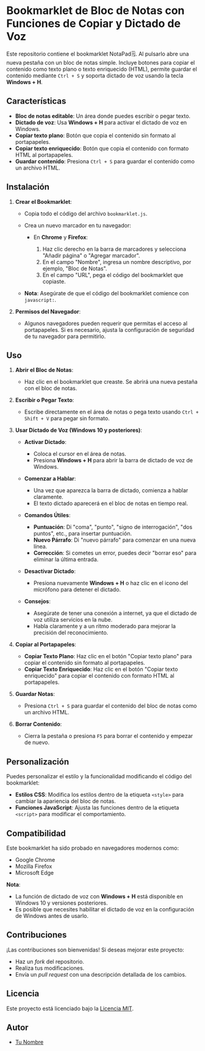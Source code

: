 # Bookmarklet de Bloc de Notas con Funciones de Copiar y Dictado de Voz

Este repositorio contiene el bookmarklet NotaPad🗒️. Al pulsarlo abre una nueva pestaña con un bloc de notas simple. Incluye botones para copiar el contenido como texto plano o texto enriquecido (HTML), permite guardar el contenido mediante `Ctrl + S` y soporta dictado de voz usando la tecla **Windows + H**.

## Características

- **Bloc de notas editable**: Un área donde puedes escribir o pegar texto.
- **Dictado de voz**: Usa **Windows + H** para activar el dictado de voz en Windows.
- **Copiar texto plano**: Botón que copia el contenido sin formato al portapapeles.
- **Copiar texto enriquecido**: Botón que copia el contenido con formato HTML al portapapeles.
- **Guardar contenido**: Presiona `Ctrl + S` para guardar el contenido como un archivo HTML.

## Instalación

1. **Crear el Bookmarklet**:

   - Copia todo el código del archivo `bookmarklet.js`.

   - Crea un nuevo marcador en tu navegador:

     - En **Chrome** y **Firefox**:

       1. Haz clic derecho en la barra de marcadores y selecciona "Añadir página" o "Agregar marcador".
       2. En el campo "Nombre", ingresa un nombre descriptivo, por ejemplo, "Bloc de Notas".
       3. En el campo "URL", pega el código del bookmarklet que copiaste.

   - **Nota**: Asegúrate de que el código del bookmarklet comience con `javascript:`.

2. **Permisos del Navegador**:

   - Algunos navegadores pueden requerir que permitas el acceso al portapapeles. Si es necesario, ajusta la configuración de seguridad de tu navegador para permitirlo.

## Uso

1. **Abrir el Bloc de Notas**:

   - Haz clic en el bookmarklet que creaste. Se abrirá una nueva pestaña con el bloc de notas.

2. **Escribir o Pegar Texto**:

   - Escribe directamente en el área de notas o pega texto usando `Ctrl + Shift + V` para pegar sin formato.

3. **Usar Dictado de Voz (Windows 10 y posteriores)**:

   - **Activar Dictado**:

     - Coloca el cursor en el área de notas.
     - Presiona **Windows + H** para abrir la barra de dictado de voz de Windows.

   - **Comenzar a Hablar**:

     - Una vez que aparezca la barra de dictado, comienza a hablar claramente.
     - El texto dictado aparecerá en el bloc de notas en tiempo real.

   - **Comandos Útiles**:

     - **Puntuación**: Di "coma", "punto", "signo de interrogación", "dos puntos", etc., para insertar puntuación.
     - **Nuevo Párrafo**: Di "nuevo párrafo" para comenzar en una nueva línea.
     - **Corrección**: Si cometes un error, puedes decir "borrar eso" para eliminar la última entrada.

   - **Desactivar Dictado**:

     - Presiona nuevamente **Windows + H** o haz clic en el icono del micrófono para detener el dictado.

   - **Consejos**:

     - Asegúrate de tener una conexión a internet, ya que el dictado de voz utiliza servicios en la nube.
     - Habla claramente y a un ritmo moderado para mejorar la precisión del reconocimiento.

4. **Copiar al Portapapeles**:

   - **Copiar Texto Plano**: Haz clic en el botón "Copiar texto plano" para copiar el contenido sin formato al portapapeles.
   - **Copiar Texto Enriquecido**: Haz clic en el botón "Copiar texto enriquecido" para copiar el contenido con formato HTML al portapapeles.

5. **Guardar Notas**:

   - Presiona `Ctrl + S` para guardar el contenido del bloc de notas como un archivo HTML.

6. **Borrar Contenido**:

   - Cierra la pestaña o presiona `F5` para borrar el contenido y empezar de nuevo.

## Personalización

Puedes personalizar el estilo y la funcionalidad modificando el código del bookmarklet:

- **Estilos CSS**: Modifica los estilos dentro de la etiqueta `<style>` para cambiar la apariencia del bloc de notas.
- **Funciones JavaScript**: Ajusta las funciones dentro de la etiqueta `<script>` para modificar el comportamiento.

## Compatibilidad

Este bookmarklet ha sido probado en navegadores modernos como:

- Google Chrome
- Mozilla Firefox
- Microsoft Edge

**Nota**:

- La función de dictado de voz con **Windows + H** está disponible en Windows 10 y versiones posteriores.
- Es posible que necesites habilitar el dictado de voz en la configuración de Windows antes de usarlo.

## Contribuciones

¡Las contribuciones son bienvenidas! Si deseas mejorar este proyecto:

- Haz un _fork_ del repositorio.
- Realiza tus modificaciones.
- Envía un _pull request_ con una descripción detallada de los cambios.

## Licencia

Este proyecto está licenciado bajo la [Licencia MIT](LICENSE).

## Autor

- [Tu Nombre](https://github.com/tu_usuario)
